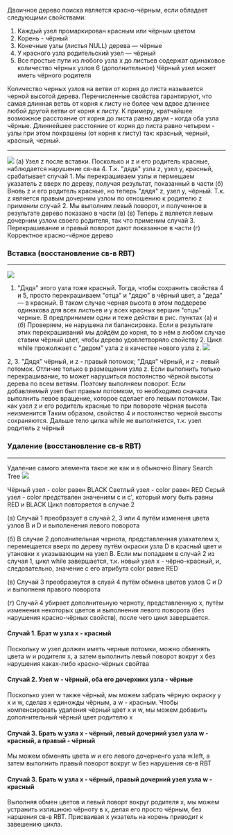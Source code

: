 Двоичное дерево поиска является красно-чёрным, если обладает следующими свойствами:
  1) Каждый узел промаркирован красным или чёрным цветом
  2) Корень - чёрный
  3) Конечные узлы (листья NULL) дерева — чёрные
  4) У красного узла родительский узел — чёрный
  5) Все простые пути из любого узла x до листьев содержат одинаковое количество чёрных узлов
  6 (дополнительное) Чёрный узел может иметь чёрного родителя
    
Количество черных узлов на ветви от корня до листа называется черной высотой дерева. Перечисленные свойства гарантируют, что самая длинная ветвь от корня к листу не более чем вдвое длиннее любой другой ветви от корня к листу. К примеру, кратчайшее возможное расстояние от корня до листа равно двум - когда оба узла чёрные. Длиннейшее расстояние от корня до листа равно четырем - узлы при этом покрашены (от корня к листу) так: красный, черный, красный, черный.
***
![](https://i.imgur.com/hdvnGbc.png)
(a) Узел z после вставки. Посколько и z и его родитель красные, наблюдается нарушение св-ва 4. Т.к. "дядя" узла z, узел y, красный, срабатывает случай 1. Мы перекрашиваем узлы и пермещаем указатель z вверх по дереву, получая результат, показанный в части
(б) Вновь z и его родитель красные, но теперь "дядя" z, узел y, чёрный. Т.к. z является правым дочерним узлом по отношению к родителю z применим случай 2. Мы выполним левый поворот, и полученное в результате дерево показано в части (в)
(в) Теперь z является левым дочерним узлом своего родителя, так что применим случай 3. Перекрашивание и правый поворот дают показанное в части
(г) Корректное красно-чёрное дерево

### Вставка (восстановление св-в RBT)
***
![](https://i.imgur.com/f4dOv6n.png)
1. "Дядя" этого узла тоже красный. Тогда, чтобы сохранить свойства 4 и 5, просто перекрашиваем "отца" и "дядю" в чёрный цвет, а "деда" — в красный. В таком случае черная высота в этом поддереве одинакова для всех листьев и у всех красных вершин "отцы" черные. В предпринимем одни и теже действи в рис. пунктах  (а) и (б) Проверяем, не нарушена ли балансировка. Если в результате этих перекрашиваний мы дойдём до корня, то в нём в любом случае ставим чёрный цвет, чтобы дерево удовлетворяло свойству 2.
Цикл while прожолжает с "дедом" узла z в качестве нового узла z.
![](https://i.imgur.com/16osyIl.png)

2, 3. "Дядя" чёрный, и z - правый потомок; "Дядя" чёрный, и z - левый потомок. Отличие только в размещении узла z. Если выполнить только перекрашивание, то может нарушиться постоянство чёрной высоты дерева по всем ветвям. Поэтому выполняем поворот. Если добавляемый узел был правым потомком, то необходимо сначала выполнить левое вращение, которое сделает его левым потомком. Так как узел z и его родитель красные то при повороте чёрная высота неизменится Таким образом, свойство 4 и постоянство черной высоты сохраняются. Дальше тело цилка while не выполняется, т.к. узел родитель z чёрный
### Удаление (восстановление св-в RBT)
***
Удаление самого элемента такое же как и в обыночно Binary Search Tree
![](https://i.imgur.com/XqCXYmk.png)

Чёрный узел - color равен BLACK
Светлый узел - color равен RED
Серый узел - color предствален значениям c и c', который могу быть равны RED и BLACK
Цикл повторяется в случае 2

(а) Случай 1 преобразует в случай 2, 3 или 4 путём измененя цвета узлов B и D и выполенения левого поворота

(б) В случае 2 дополнительная чернота, представленная узахателем x, перемещается вверх по дереву путём окраски узла D в красный цвет и утановки x указывающим на узел B. Если мы попадаем в случай 2 из случая 1, цикл while завершается, т.к. новый узел x - чёрно-красный, и, следовательно, значение c его атрибута color равне RED

(в) Случай 3 преобразеутся в слуай 4 путём обмена цветов узлов C и D и выполненя правого поворота

(г) Случай 4 убирает дополнитеьную черноту, представленную x, путём изменения некоторых цветов и выполнения левого поворота (без нарушения красно-чёрных свойств), после чего цикл завершается.
#### Случай 1. Брат w узла x - красный
Поскольку w узел должен иметь черные потомки, можно обменять цвета w и родителя x, а затем выполнить левый поворот вокруг x без нарушения каках-либо красно-чёрных свойтва
#### Случай 2. Узел w - чёрный, оба его дочерхних узла - чёрные
Посколько узел w также чёрный, мы можем забрать чёрную окраску у x и w, сделав x единожды чёрным, а w - красным. Чтобы компенсировать удаления чёрный цвет x и w, мы можем добавить дополнительный чёрный цвет родителю x
#### Случай 3. Брать w узла x - чёрный, левый дочерний узел узла w - красный, а правый - чёрный
Мы можем обменять цвета w и его левого дочерненго узла w.left, а затем выполнить правый поворот вокруг w без нарушения св-в RBT
#### Случай 3. Брать w узла x - чёрный, правый дочерний узел узла w - красный
Выполняя обмен цветов и левый поворт вокруг родителя x, мы можем устранить излишнюю чёрноту в x, делая его просто чёрным, без наршения св-в RBT. Присваивая x укзатель на корень приводит к завешению цикла.
